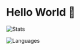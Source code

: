 # Hello World 👋

![Stats](https://github-readme-stats.vercel.app/api?username=carsonburke&theme=dark&include_all_commits=true&count_private=true&show_icons=true&hide_rank=false&border_radius=10&custom_title=My-Stats&line_height=28&hide_border=true&text_color=a3a3a3)


![Languages](https://github-readme-stats.vercel.app/api/top-langs/?username=carsonburke&layout=compact&theme=dark&text_color=d6d6d6&line_height=22&hide_border=true&custom_title=My-Favourite-Languages)
